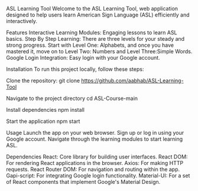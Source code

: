 ASL Learning Tool
Welcome to the ASL Learning Tool, web application designed to help users learn American Sign Language (ASL) efficiently and interactively.

Features
Interactive Learning Modules: Engaging lessons to learn ASL basics.
Step By Step Learning: There are three levels for your steady and strong progress. Start with Level One: Alphabets, and once you have mastered it, move on to Level Two: Numbers and Level Three:Simple Words.
Google Login Integration: Easy login with your Google account.

Installation
To run this project locally, follow these steps:

Clone the repository:
git clone https://github.com/aabhab/ASL-Learning-Tool

Navigate to the project directory
cd ASL-Course-main

Install dependencies
npm install

Start the application
npm start

Usage
Launch the app on your web browser.
Sign up or log in using your Google account.
Navigate through the learning modules to start learning ASL.

Dependencies
React: Core library for building user interfaces.
React DOM: For rendering React applications in the browser.
Axios: For making HTTP requests.
React Router DOM: For navigation and routing within the app.
Gapi-script: For integrating Google login functionality.
Material-UI: For a set of React components that implement Google's Material Design.
